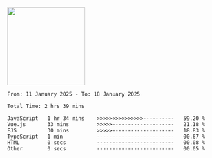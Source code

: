 <img height="180em" src="https://github-readme-stats-eight-theta.vercel.app/api?username=bkundev&show_icons=true&theme=radical&include_all_commits=true&count_private=true"/>
<!--START_SECTION:waka-->

```all_time
From: 11 January 2025 - To: 18 January 2025

Total Time: 2 hrs 39 mins

JavaScript   1 hr 34 mins    >>>>>>>>>>>>>>>----------   59.20 %
Vue.js       33 mins         >>>>>--------------------   21.18 %
EJS          30 mins         >>>>>--------------------   18.83 %
TypeScript   1 min           -------------------------   00.67 %
HTML         0 secs          -------------------------   00.08 %
Other        0 secs          -------------------------   00.05 %
```

<!--END_SECTION:waka-->